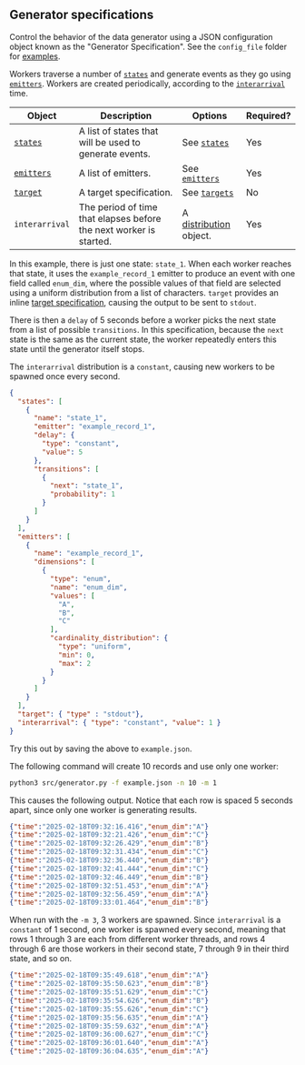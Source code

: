 ## Generator specifications

Control the behavior of the data generator using a JSON configuration object known as the "Generator Specification". See the `config_file` folder for [examples](../config_file/examples).

Workers traverse a number of [`states`](./genspec-states.md) and generate events as they go using [`emitters`](./genspec-emitters.md). Workers are created periodically, according to the [`interarrival`](./genspec-interarrival.md) time.

| Object | Description | Options | Required? |
|---|---|---|---|
| [`states`](./genspec-states.md) | A list of states that will be used to generate events. | See [`states`](./genspec-states.md) | Yes |
| [`emitters`](./genspec-emitters.md) | A list of emitters. | See [`emitters`](./genspec-emitters.md) | Yes |
| [`target`](./tarspec.md) | A target specification. | See [`targets`](./tarspec.md) | No |
| `interarrival` | The period of time that elapses before the next worker is started. | A [distribution](./distributions.md) object. | Yes |

In this example, there is just one state: `state_1`. When each worker reaches that state, it uses the `example_record_1` emitter to produce an event with one field called `enum_dim`, where the possible values of that field are selected using a uniform distribution from a list of characters. `target` provides an inline [target specification](./tarspec.md), causing the output to be sent to `stdout`.

There is then a `delay` of 5 seconds before a worker picks the next state from a list of possible `transitions`. In this specification, because the `next` state is the same as the current state, the worker repeatedly enters this state until the generator itself stops.

The `interarrival` distribution is a `constant`, causing new workers to be spawned once every second.

```json
{
  "states": [
    {
      "name": "state_1",
      "emitter": "example_record_1",
      "delay": {
        "type": "constant",
        "value": 5
      },
      "transitions": [
        {
          "next": "state_1",
          "probability": 1
        }
      ]
    }
  ],
  "emitters": [
    {
      "name": "example_record_1",
      "dimensions": [
        {
          "type": "enum",
          "name": "enum_dim",
          "values": [
            "A",
            "B",
            "C"
          ],
          "cardinality_distribution": {
            "type": "uniform",
            "min": 0,
            "max": 2
          }
        }
      ]
    }
  ],
  "target": { "type" : "stdout"},
  "interarrival": { "type": "constant", "value": 1 }
}
```

Try this out by saving the above to `example.json`.

The following command will create 10 records and use only one worker:

```bash
python3 src/generator.py -f example.json -n 10 -m 1
```

This causes the following output.  Notice that each row is spaced 5 seconds apart, since only one worker is generating results.

```json
{"time":"2025-02-18T09:32:16.416","enum_dim":"A"}
{"time":"2025-02-18T09:32:21.426","enum_dim":"C"}
{"time":"2025-02-18T09:32:26.429","enum_dim":"B"}
{"time":"2025-02-18T09:32:31.434","enum_dim":"C"}
{"time":"2025-02-18T09:32:36.440","enum_dim":"B"}
{"time":"2025-02-18T09:32:41.444","enum_dim":"C"}
{"time":"2025-02-18T09:32:46.449","enum_dim":"B"}
{"time":"2025-02-18T09:32:51.453","enum_dim":"A"}
{"time":"2025-02-18T09:32:56.459","enum_dim":"A"}
{"time":"2025-02-18T09:33:01.464","enum_dim":"B"}
```

When run with the `-m 3`, 3 workers are spawned. Since `interarrival` is a `constant` of 1 second, one worker is spawned every second, meaning that rows 1 through 3 are each from different worker threads, and rows 4 through 6 are those workers in their second state, 7 through 9 in their third state, and so on.

```json
{"time":"2025-02-18T09:35:49.618","enum_dim":"A"}
{"time":"2025-02-18T09:35:50.623","enum_dim":"B"}
{"time":"2025-02-18T09:35:51.629","enum_dim":"C"}
{"time":"2025-02-18T09:35:54.626","enum_dim":"B"}
{"time":"2025-02-18T09:35:55.626","enum_dim":"C"}
{"time":"2025-02-18T09:35:56.635","enum_dim":"A"}
{"time":"2025-02-18T09:35:59.632","enum_dim":"A"}
{"time":"2025-02-18T09:36:00.627","enum_dim":"C"}
{"time":"2025-02-18T09:36:01.640","enum_dim":"A"}
{"time":"2025-02-18T09:36:04.635","enum_dim":"A"}
```
